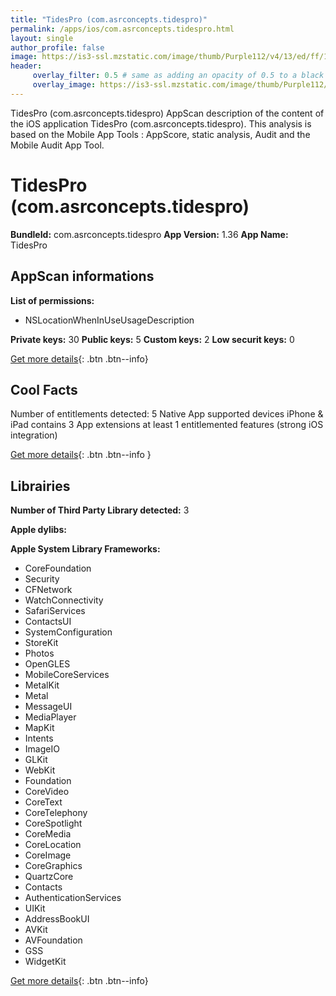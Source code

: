 ```yaml
---
title: "TidesPro (com.asrconcepts.tidespro)"
permalink: /apps/ios/com.asrconcepts.tidespro.html
layout: single
author_profile: false
image: https://is3-ssl.mzstatic.com/image/thumb/Purple112/v4/13/ed/ff/13edff60-3e3a-7cbb-7f05-f78a6d9230de/AppIcon-1x_U007emarketing-0-7-0-85-220.png/512x512bb.jpg
header: 
     overlay_filter: 0.5 # same as adding an opacity of 0.5 to a black background
     overlay_image: https://is3-ssl.mzstatic.com/image/thumb/Purple112/v4/13/ed/ff/13edff60-3e3a-7cbb-7f05-f78a6d9230de/AppIcon-1x_U007emarketing-0-7-0-85-220.png/512x512bb.jpg
---
```

TidesPro (com.asrconcepts.tidespro) AppScan description of the content of the iOS application TidesPro (com.asrconcepts.tidespro). This analysis is based on the Mobile App Tools : AppScore, static analysis, Audit and the Mobile Audit App Tool.

# TidesPro (com.asrconcepts.tidespro)

**BundleId:** com.asrconcepts.tidespro
**App Version:** 1.36
**App Name:** TidesPro


## AppScan informations 

**List of permissions:** 
- NSLocationWhenInUseUsageDescription
  
  
**Private keys:** 30
**Public keys:** 5
**Custom keys:** 2
**Low securit keys:** 0
  
[Get more details](/pricing.html){: .btn .btn--info}

## Cool Facts

Number of entitlements detected: 5
Native App
supported devices iPhone & iPad
contains 3 App extensions
at least 1 entitlemented features (strong iOS integration)
  
[Get more details](/pricing.html){: .btn .btn--info }

## Librairies 
**Number of Third Party Library detected:** 3


**Apple dylibs:**


**Apple System Library Frameworks:**
- CoreFoundation
- Security
- CFNetwork
- WatchConnectivity
- SafariServices
- ContactsUI
- SystemConfiguration
- StoreKit
- Photos
- OpenGLES
- MobileCoreServices
- MetalKit
- Metal
- MessageUI
- MediaPlayer
- MapKit
- Intents
- ImageIO
- GLKit
- WebKit
- Foundation
- CoreVideo
- CoreText
- CoreTelephony
- CoreSpotlight
- CoreMedia
- CoreLocation
- CoreImage
- CoreGraphics
- QuartzCore
- Contacts
- AuthenticationServices
- UIKit
- AddressBookUI
- AVKit
- AVFoundation
- GSS
- WidgetKit


  
[Get more details](/pricing.html){: .btn .btn--info}

